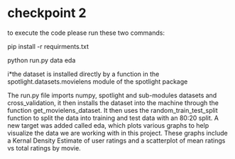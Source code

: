 # checkpoint 2

to execute the code please run these two commands: 

pip install -r requirments.txt 

python run.py data eda

i*the dataset is installed directly by a function in the spotlight.datasets.movielens module of the spotlight package

The run.py file imports numpy, spotlight and sub-modules datasets and cross_validation, it then installs the dataset 
into the machine through the function get_movielens_dataset. It then uses the random_train_test_split function to 
split the data into training and test data with an 80:20 split. A new target was added called eda, which plots various graphs
to help visualize the data we are working with in this project. These graphs include a Kernal Density Estimate of user ratings
and a scatterplot of mean ratings vs total ratings by movie.

